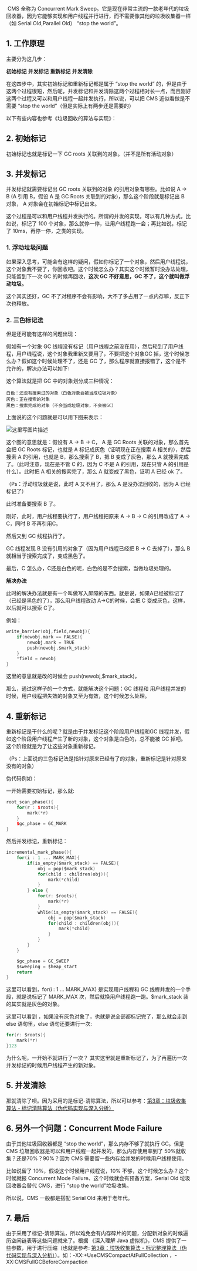 ​		CMS 全称为 Concurrent Mark Sweep。它是现在非常主流的一款老年代的垃圾回收器，因为它能够实现和用户线程并行进行，而不需要像其他的垃圾收集器一样（如 Serial Old,Parallel Old） “stop the world”。

## 1. 工作原理

主要分为这几步：

**初始标记**
**并发标记**
**重新标记**
**并发清除**

在这四步中，其实初始标记和重新标记都是属于 “stop the world” 的，但是由于这两个过程很短，然后呢，并发标记和并发清除这两个过程相对长一点，而且刚好这两个过程又可以和用户线程一起并发执行，所以说，可以把 CMS 近似看做是不需要 “stop the world”（但是实际上有两步还是需要的）

以下有些内容也参考《垃圾回收的算法与实现》：

## 2. 初始标记

初始标记也就是标记一下 GC roots 关联到的对象。（并不是所有活动对象）

## 3. 并发标记

并发标记就需要标记出 GC roots 关联到的对象 的引用对象有哪些。比如说 A -> B (A 引用 B，假设 A 是 GC Roots 关联到的对象)，那么这个阶段就是标记出 B 对象， A 对象会在初始标记中标记出来。

这个过程是可以和用户线程并发执行的。所谓的并发的实现，可以有几种方式，比如说，标记了 100 个对象，那么就停一停，让用户线程跑一会；再比如说，标记了 10ms，再停一停，之类的实现。

### 1. 浮动垃圾问题

如果深入思考，可能会有这样的疑问，假如你标记了一个对象，然后用户线程说，这个对象我不要了，你回收吧。这个时候怎么办？其实这个时候暂时没办法处理，只能留到下一次 GC 的时候再回收，**这次 GC 不好意思，GC 不了，这个就叫做浮动垃圾。**

这个其实还好，GC 不了对程序不会有影响，大不了多占用了一点内存嘛，反正下次也释放。



### 2. 三色标记法

但是还可能有这样的问题出现：

假如有一个对象 GC 线程没有标记（用户线程之前没在用），然后轮到了用户线程，用户线程说，这个对象我重新又要用了，不要把这个对象GC 掉，这个时候怎么办？假如这个时候处理不了，还是 GC 了，那么程序就直接报错了，这个是不允许的，解决办法可以如下:


这个算法就是把 GC 中的对象划分成三种情况：
```
白色：还没有搜索过的对象（白色对象会被当成垃圾对象）
灰色：正在搜索的对象
黑色：搜索完成的对象（不会当成垃圾对象，不会被GC）
```
上面说的这个问题就是可以用下图来表示：

![这里写图片描述](https://tva1.sinaimg.cn/large/00831rSTly1gd9h10pbydj30fl04ldfv.jpg)

这个图的意思就是：假设有 A -> B -> C， A 是 GC Roots 关联的对象，那么首先会把 GC Roots 标记，也就是 A 标记成灰色（证明现在正在搜索 A 相关的），然后搜索 A 的引用，也就是 B，那么搜索了 B，把 B 变成了灰色，那么 A 就搜索完成了。（此时注意，现在是不管 C 的，因为 C 不是 A 的引用，现在只管 A 的引用是什么）。此时把 A 相关的搜索完了，那么 A 就变成了黑色，证明 A 已经 ok 了。

（Ps：浮动垃圾就是说，此时 A 又不用了，那么 A 是没办法回收的，因为 A 已经标记了）

此时准备要搜索 B 了。

刚好，此时，用户线程要执行了，用户线程把原来 A -> B -> C 的引用改成了 A -> C，同时 B 不再引用C。

然后又到 GC 线程执行了。

GC 线程发现 B 没有引用的对象了（因为用户线程已经把 B -> C 去掉了），那么 B 就相当于搜索完成了，变成黑色了。

最后，C 怎么办，C还是白色的呢，白色的是不会搜索，当做垃圾处理的。

**解决办法**

此时的解决办法就是有一个叫做写入屏障的东西。就是说，如果A已经被标记了（已经是黑色的了），那么用户线程改动 A->C的时候，会把 C 变成灰色，这样，以后就可以搜索 C了。

例如：

```c
write_barrier(obj,field,newobj){
    if(newobj.mark == FALSE){
        newobj.mark = TRUE
        push(newobj,$mark_stack)
    }
    *field = newobj
}
```

这里的意思就是改的时候会 push(newobj,$mark_stack)，

那么，通过这样子的一个方式，就能解决这个问题：GC 线程和 用户线程并发的时候，用户线程把失效的对象又至为有效，这个时候怎么处理。



## 4. 重新标记

重新标记是干什么的呢？就是由于并发标记这个阶段用户线程和GC 线程并发，假如这个阶段用户线程产生了新的对象，这个对象是白色的，总不能被 GC 掉吧。这个阶段就是为了让这些对象重新标记。

（Ps：上面说的三色标记法是指针对原来已经有了的对象，重新标记是针对原来没有的对象）

伪代码例如：

一开始需要初始标记，那么就:

```c++
root_scan_phase(){
    for(r : $roots){
        mark(*r)
    }
    $gc_phase = GC_MARK
}
```

然后并发标记，重新标记：

```c
incremental_mark_phase(){
    for(i : 1 ... MARK_MAX){
        if(is_empty($mark_stack) == FALSE){
            obj = pop($mark_stack)
            for(child : children(obj)){
                mark(*child)
            }
        } else {
            for(r: $roots){
                mark(*r)
            }
            whlie(is_empty($mark_stack) == FALSE){
                obj = pop($mark_stack)
                for(child : children(obj)){
                    mark(*child)
                }
            }
        }
    }

    $gc_phase = GC_SWEEP
    $sweeping = $heap_start
    return
}
```

这里可以看到，for(i : 1 … MARK_MAX) 是实现用户线程和 GC 线程并发的一个手段，就是说标记了 MARK_MAX 次，然后就换用户线程跑一跑。$mark_stack 装的其实就是灰色的对象。

这里可以看到 ，如果没有灰色对象了，也就是说全部都标记完了，那么就会走到 else 语句里，else 语句还要进行一次:

```c
for(r: $roots){
    mark(*r)
}123
```

为什么呢，一开始不就进行了一次？ 其实这里就是重新标记了，为了再遍历一次并发标记的时候用户线程产生的新对象。

## 5. 并发清除

那就清除了呗。因为采用的是标记-清除算法，所以可以参考：[第3章：垃圾收集算法 - 标记清除算法（伪代码实现与深入分析）](http://blog.csdn.net/hutongling/article/details/69905640)



## 6. 另外一个问题：Concurrent Mode Failure

由于其他垃圾回收器都是 “stop the world”，那么内存不够了就执行 GC。但是 CMS 垃圾回收器是可以和用户线程一起并发的，那么内存使用率到了 50%就收集？还是70%？90%？因为 CMS 需要留一些内存给并发的时候用户线程使用。

比如说留了 10%，假设这个时候用户线程说，10% 不够，这个时候怎么办？这个时候就报 Concurrent Mode Failure、这个时候就会有预备方案，Serial Old 垃圾回收器会替代 CMS，进行 “stop the world”垃圾收集。

所以说，CMS 一般都是搭配 Serial Old 来用于老年代。

## 7. 最后

由于采用了标记-清除算法，所以难免会有内存碎片的问题，分配新对象的时候遍历空闲链表等这些问题就来了。根据 《深入理解 Java 虚拟机》，CMS 提供了一些参数，用于进行压缩（也就是参考: [第3章：垃圾收集算法 - 标记整理算法（伪代码实现与深入分析）](http://blog.csdn.net/hutongling/article/details/69905640)）。如：-XX:+UseCMSCompactAtFullCollection ，-XX:CMSFullGCBeforeCompaction